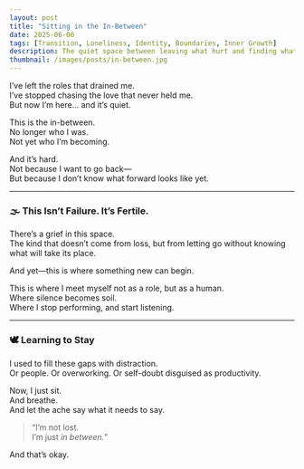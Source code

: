 ```yaml
---
layout: post
title: "Sitting in the In-Between"
date: 2025-06-06
tags: [Transition, Loneliness, Identity, Boundaries, Inner Growth]
description: The quiet space between leaving what hurt and finding what heals can feel empty—but it’s where your truest self begins to form.
thumbnail: /images/posts/in-between.jpg
---
```


I’ve left the roles that drained me.  
I’ve stopped chasing the love that never held me.  
But now I’m here… and it’s quiet.

This is the in-between.  
No longer who I was.  
Not yet who I’m becoming.

And it’s hard.  
Not because I want to go back—  
But because I don’t know what forward looks like yet.

---

### 🌫 This Isn’t Failure. It’s Fertile.

There’s a grief in this space.  
The kind that doesn’t come from loss, but from letting go without knowing what will take its place.

And yet—this is where something new can begin.

This is where I meet myself not as a role, but as a human.  
Where silence becomes soil.  
Where I stop performing, and start listening.

---

### 🕊 Learning to Stay

I used to fill these gaps with distraction.  
Or people. Or overworking. Or self-doubt disguised as productivity.

Now, I just sit.  
And breathe.  
And let the ache say what it needs to say.

> “I’m not lost.  
> I’m just *in between.*”

And that’s okay.
